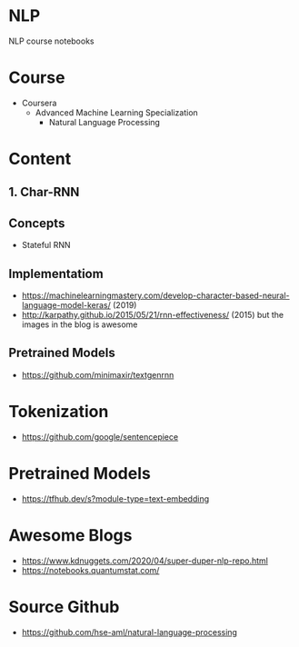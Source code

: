 # NLP
NLP course notebooks

# Course
- Coursera
  - Advanced Machine Learning Specialization
    - Natural Language Processing
# Content
  ## 1. Char-RNN
  ## Concepts
  
  - Stateful RNN
  
  ## Implementatiom
  - https://machinelearningmastery.com/develop-character-based-neural-language-model-keras/ (2019)
  - http://karpathy.github.io/2015/05/21/rnn-effectiveness/ (2015) but the images in the blog is awesome
  
  ## Pretrained Models
  - https://github.com/minimaxir/textgenrnn
  
# Tokenization
- https://github.com/google/sentencepiece

# Pretrained Models
- https://tfhub.dev/s?module-type=text-embedding
    
# Awesome Blogs
- https://www.kdnuggets.com/2020/04/super-duper-nlp-repo.html
- https://notebooks.quantumstat.com/

# Source Github
- https://github.com/hse-aml/natural-language-processing

